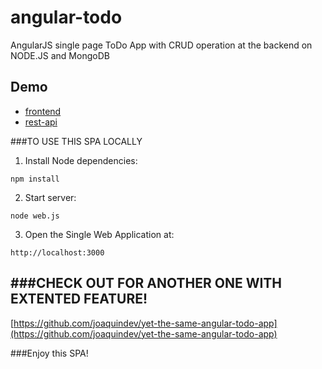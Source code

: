 angular-todo
============

AngularJS single page ToDo App with CRUD operation at the backend on NODE.JS and MongoDB

Demo
---
  - [frontend](http://jewels-angular-todo.herokuapp.com/)
  - [rest-api](http://jewels-angular-todo.herokuapp.com/api/todos)

###TO USE THIS SPA LOCALLY

1) Install Node dependencies: 

```
npm install
```

2) Start server: 

```
node web.js
```

3) Open the Single Web Application at: 

```
http://localhost:3000
```

###CHECK OUT FOR ANOTHER ONE WITH EXTENTED FEATURE!
---
[https://github.com/joaquindev/yet-the-same-angular-todo-app](https://github.com/joaquindev/yet-the-same-angular-todo-app)

###Enjoy this SPA!